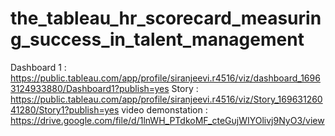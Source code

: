 # the_tableau_hr_scorecard_measuring_success_in_talent_management
Dashboard 1 : https://public.tableau.com/app/profile/siranjeevi.r4516/viz/dashboard_16963124933880/Dashboard1?publish=yes
Story       : https://public.tableau.com/app/profile/siranjeevi.r4516/viz/Story_16963126041280/Story1?publish=yes
video demonstation : https://drive.google.com/file/d/1lnWH_PTdkoMF_cteGujWIYOlivj9NyO3/view
